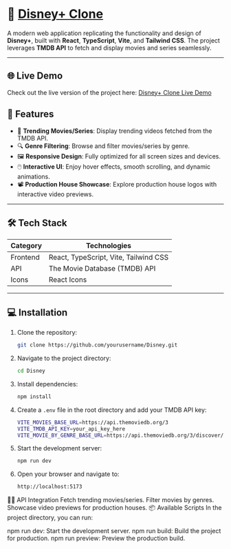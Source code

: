 # 🌟 [Disney+ Clone](https://disney-stars.netlify.app/)

A modern web application replicating the functionality and design of **Disney+**, built with **React**, **TypeScript**, **Vite**, and **Tailwind CSS**. The project leverages **TMDB API** to fetch and display movies and series seamlessly.  

---

## 🌐 **Live Demo**  
Check out the live version of the project here: [Disney+ Clone Live Demo](https://disney-stars.netlify.app/)


## 🚀 **Features**

- 🎥 **Trending Movies/Series**: Display trending videos fetched from the TMDB API.
- 🔍 **Genre Filtering**: Browse and filter movies/series by genre.
- 🖼️ **Responsive Design**: Fully optimized for all screen sizes and devices.
- 🖱️ **Interactive UI**: Enjoy hover effects, smooth scrolling, and dynamic animations.
- 📽️ **Production House Showcase**: Explore production house logos with interactive video previews.

---

## 🛠️ **Tech Stack**

| **Category**   | **Technologies**                           |
|----------------|-------------------------------------------|
| Frontend       | React, TypeScript, Vite, Tailwind CSS     |
| API            | The Movie Database (TMDB) API             |
| Icons          | React Icons                               |

---

## 💻 **Installation**

1. Clone the repository:

   ```bash
   git clone https://github.com/yourusername/Disney.git
4. Navigate to the project directory:

   ```bash
   cd Disney

5. Install dependencies:

   ```bash
   npm install

6. Create a `.env` file in the root directory and add your TMDB API key:

   ```bash
   VITE_MOVIES_BASE_URL=https://api.themoviedb.org/3
   VITE_TMDB_API_KEY=your_api_key_here
   VITE_MOVIE_BY_GENRE_BASE_URL=https://api.themoviedb.org/3/discover/movie

7. Start the development server:

   ```bash
   npm run dev

8. Open your browser and navigate to:

   ```bash
   http://localhost:5173

🧑‍💻 API Integration
Fetch trending movies/series.
Filter movies by genres.
Showcase video previews for production houses.
📦 Available Scripts
In the project directory, you can run:

npm run dev: Start the development server.
npm run build: Build the project for production.
npm run preview: Preview the production build.
